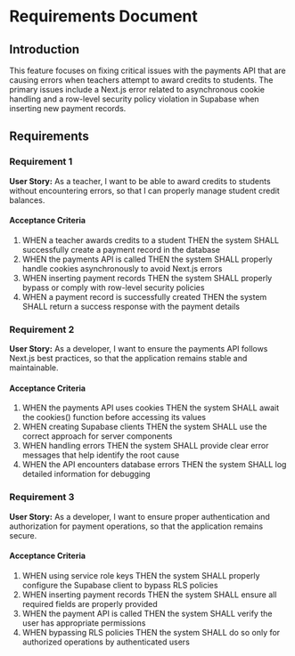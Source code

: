 # Requirements Document

## Introduction

This feature focuses on fixing critical issues with the payments API that are causing errors when teachers attempt to award credits to students. The primary issues include a Next.js error related to asynchronous cookie handling and a row-level security policy violation in Supabase when inserting new payment records.

## Requirements

### Requirement 1

**User Story:** As a teacher, I want to be able to award credits to students without encountering errors, so that I can properly manage student credit balances.

#### Acceptance Criteria

1. WHEN a teacher awards credits to a student THEN the system SHALL successfully create a payment record in the database
2. WHEN the payments API is called THEN the system SHALL properly handle cookies asynchronously to avoid Next.js errors
3. WHEN inserting payment records THEN the system SHALL properly bypass or comply with row-level security policies
4. WHEN a payment record is successfully created THEN the system SHALL return a success response with the payment details

### Requirement 2

**User Story:** As a developer, I want to ensure the payments API follows Next.js best practices, so that the application remains stable and maintainable.

#### Acceptance Criteria

1. WHEN the payments API uses cookies THEN the system SHALL await the cookies() function before accessing its values
2. WHEN creating Supabase clients THEN the system SHALL use the correct approach for server components
3. WHEN handling errors THEN the system SHALL provide clear error messages that help identify the root cause
4. WHEN the API encounters database errors THEN the system SHALL log detailed information for debugging

### Requirement 3

**User Story:** As a developer, I want to ensure proper authentication and authorization for payment operations, so that the application remains secure.

#### Acceptance Criteria

1. WHEN using service role keys THEN the system SHALL properly configure the Supabase client to bypass RLS policies
2. WHEN inserting payment records THEN the system SHALL ensure all required fields are properly provided
3. WHEN the payment API is called THEN the system SHALL verify the user has appropriate permissions
4. WHEN bypassing RLS policies THEN the system SHALL do so only for authorized operations by authenticated users